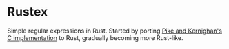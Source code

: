 # Rustex

Simple regular expressions in Rust. Started by porting [Pike and Kernighan's C implementation](www.cs.princeton.edu/courses/archive/spr09/cos333/beautiful.html) to Rust, gradually becoming more Rust-like.

